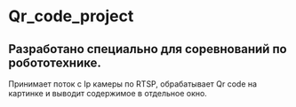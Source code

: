 # Qr_code_project
## Разработано специально для соревнований по робототехнике. 
Принимает поток с Ip камеры по RTSP, обрабатывает Qr code на картинке и выводит содержимое в отдельное окно.  
